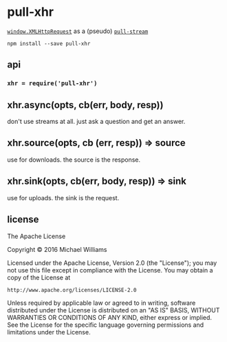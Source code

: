 # pull-xhr

[`window.XMLHttpRequest`](https://github.com/naugtur/xhr) as a (pseudo) [`pull-stream`](https://pull-stream.github.io)

```shell
npm install --save pull-xhr
```

## api

### `xhr = require('pull-xhr')`

## xhr.async(opts, cb(err, body, resp))

don't use streams at all. just ask a question and get an answer.

## xhr.source(opts, cb (err, resp)) => source

use for downloads. the source is the response.

## xhr.sink(opts, cb(err, body, resp)) => sink

use for uploads. the sink is the request.

## license

The Apache License

Copyright &copy; 2016 Michael Williams

Licensed under the Apache License, Version 2.0 (the "License");
you may not use this file except in compliance with the License.
You may obtain a copy of the License at

    http://www.apache.org/licenses/LICENSE-2.0

Unless required by applicable law or agreed to in writing, software
distributed under the License is distributed on an "AS IS" BASIS,
WITHOUT WARRANTIES OR CONDITIONS OF ANY KIND, either express or implied.
See the License for the specific language governing permissions and
limitations under the License.

